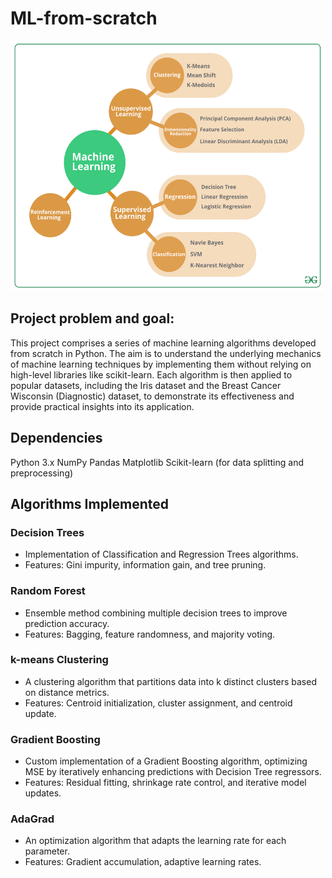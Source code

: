 # ML-from-scratch

<div align="center">
  <img src="images/MachineLearning.png" width="500" height="400" alt="Image 1">
</div>

## Project problem and goal: 
This project comprises a series of machine learning algorithms developed from scratch in Python. The aim is to understand the underlying mechanics of machine learning techniques by implementing them without relying on high-level libraries like scikit-learn. Each algorithm is then applied to popular datasets, including the Iris dataset and the Breast Cancer Wisconsin (Diagnostic) dataset, to demonstrate its effectiveness and provide practical insights into its application.

## Dependencies
Python 3.x
NumPy
Pandas
Matplotlib
Scikit-learn (for data splitting and preprocessing)

## Algorithms Implemented

### Decision Trees
- Implementation of Classification and Regression Trees algorithms.
- Features: Gini impurity, information gain, and tree pruning.

### Random Forest
- Ensemble method combining multiple decision trees to improve prediction accuracy.
- Features: Bagging, feature randomness, and majority voting.

### k-means Clustering
- A clustering algorithm that partitions data into k distinct clusters based on distance metrics.
- Features: Centroid initialization, cluster assignment, and centroid update.

### Gradient Boosting
- Custom implementation of a Gradient Boosting algorithm, optimizing MSE by iteratively enhancing predictions with Decision Tree regressors.
- Features: Residual fitting, shrinkage rate control, and iterative model updates.

### AdaGrad
- An optimization algorithm that adapts the learning rate for each parameter.
- Features: Gradient accumulation, adaptive learning rates.


